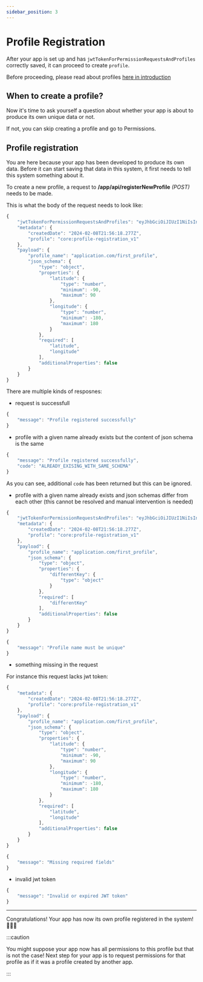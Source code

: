 ```yaml
---
sidebar_position: 3
---
```


# Profile Registration

After your app is set up and has `jwtTokenForPermissionRequestsAndProfiles` correctly saved, it can proceed to create `profile`.

Before proceeding, please read about profiles [here in introduction](/docs/main-system/intro#profile)

## When to create a profile?

Now it's time to ask yourself a question about whether your app is about to produce its own unique data or not.

If not, you can skip creating a profile and go to Permissions.

## Profile registration

You are here because your app has been developed to produce its own data. Before it can start saving that data in this system, it first needs to tell this system something about it.

To create a new profile, a request to **/app/api/registerNewProfile** *(POST)* needs to be made.

This is what the body of the request needs to look like:

```js title="body of registerNewProfile request"
{
    "jwtTokenForPermissionRequestsAndProfiles": "eyJhbGciOiJIUzI1NiIsInR5cCI6IkpXVCJ9.eyJhcHBJZCI6IjY1ZmFlMDk0N2E5MGI0YTUyNjNhNDk4MCIsIm5hbWVEZWZpbmVkQnlVc2VyIjoiTXkgTmV3IEFwcGxpY2F0aW9uIiwibmFtZURlZmluZWRCeUFwcCI6ImFwcGxpY2F0aW9uLmNvbSIsImlhdCI6MTcxMDk0MDcxMywiZXhwIjoxMTE3ODIyMDcxM30.3zHTC0_igQKfzjF8uZadJLkmd4qRXY_hePd_M6pmPj0",
    "metadata": {
        "createdDate": "2024-02-08T21:56:18.277Z",
        "profile": "core:profile-registration_v1"
    },
    "payload": {
        "profile_name": "application.com/first_profile",
        "json_schema": {
            "type": "object",
            "properties": {
                "latitude": {
                    "type": "number",
                    "minimum": -90,
                    "maximum": 90
                },
                "longitude": {
                    "type": "number",
                    "minimum": -180,
                    "maximum": 180
                }
            },
            "required": [
                "latitude",
                "longitude"
            ],
            "additionalProperties": false
        }
    }
}
```

There are multiple kinds of resposnes:

- request is successfull

```js title="201 (created) response"
{
    "message": "Profile registered successfully"
}
```

- profile with a given name already exists but the content of json schema is the same
```js title="201 (created) response (profile name uniquness broken but pardoned due to the json schema being same)"
{
    "message": "Profile registered successfully",
    "code": "ALREADY_EXISING_WITH_SAME_SCHEMA"
}
```

As you can see, additional `code` has been returned but this can be ignored.

- profile with a given name already exists and json schemas differ from each other (this cannot be resolved and manual intervention is needed)

```js title="different json schema with the same name as above"
{
    "jwtTokenForPermissionRequestsAndProfiles": "eyJhbGciOiJIUzI1NiIsInR5cCI6IkpXVCJ9.eyJhcHBJZCI6IjY1ZmFlMDk0N2E5MGI0YTUyNjNhNDk4MCIsIm5hbWVEZWZpbmVkQnlVc2VyIjoiTXkgTmV3IEFwcGxpY2F0aW9uIiwibmFtZURlZmluZWRCeUFwcCI6ImFwcGxpY2F0aW9uLmNvbSIsImlhdCI6MTcxMDk0MDcxMywiZXhwIjoxMTE3ODIyMDcxM30.3zHTC0_igQKfzjF8uZadJLkmd4qRXY_hePd_M6pmPj0",
    "metadata": {
        "createdDate": "2024-02-08T21:56:18.277Z",
        "profile": "core:profile-registration_v1"
    },
    "payload": {
        "profile_name": "application.com/first_profile",
        "json_schema": {
            "type": "object",
            "properties": {
                "differentKey": {
                    "type": "object"
                }
            },
            "required": [
                "differentKey"
            ],
            "additionalProperties": false
        }
    }
}
```

```js title="400 (bad request)"
{
    "message": "Profile name must be unique"
}
```

- something missing in the request

For instance this request lacks jwt token:

```js title="bad request example"
{
    "metadata": {
        "createdDate": "2024-02-08T21:56:18.277Z",
        "profile": "core:profile-registration_v1"
    },
    "payload": {
        "profile_name": "application.com/first_profile",
        "json_schema": {
            "type": "object",
            "properties": {
                "latitude": {
                    "type": "number",
                    "minimum": -90,
                    "maximum": 90
                },
                "longitude": {
                    "type": "number",
                    "minimum": -180,
                    "maximum": 180
                }
            },
            "required": [
                "latitude",
                "longitude"
            ],
            "additionalProperties": false
        }
    }
}
```

```js title="400 (bad request)"
{
    "message": "Missing required fields"
}
```

- invalid jwt token

```js title="400 (bad request)"
{
    "message": "Invalid or expired JWT token"
}
```

---

Congratulations! Your app has now its own profile registered in the system! 🎉🎉🎉

:::caution

You might suppose your app now has all permissions to this profile but that is not the case! Next step for your app is to request permissions for that profile as if it was a profile created by another app.

:::
